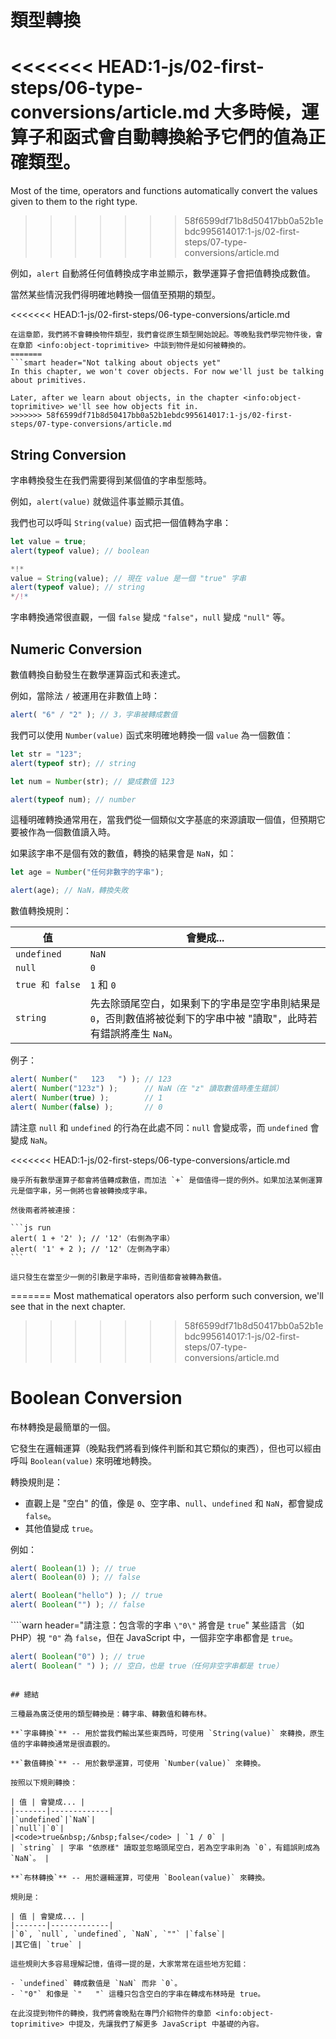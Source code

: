 # 類型轉換

<<<<<<< HEAD:1-js/02-first-steps/06-type-conversions/article.md
大多時候，運算子和函式會自動轉換給予它們的值為正確類型。
=======
Most of the time, operators and functions automatically convert the values given to them to the right type.
>>>>>>> 58f6599df71b8d50417bb0a52b1ebdc995614017:1-js/02-first-steps/07-type-conversions/article.md

例如，`alert` 自動將任何值轉換成字串並顯示，數學運算子會把值轉換成數值。

當然某些情況我們得明確地轉換一個值至預期的類型。

<<<<<<< HEAD:1-js/02-first-steps/06-type-conversions/article.md
```smart header="還沒開始談到物件類型"
在這章節，我們將不會轉換物件類型，我們會從原生類型開始說起。等晚點我們學完物件後，會在章節 <info:object-toprimitive> 中談到物件是如何被轉換的。
=======
```smart header="Not talking about objects yet"
In this chapter, we won't cover objects. For now we'll just be talking about primitives.

Later, after we learn about objects, in the chapter <info:object-toprimitive> we'll see how objects fit in.
>>>>>>> 58f6599df71b8d50417bb0a52b1ebdc995614017:1-js/02-first-steps/07-type-conversions/article.md
```

## String Conversion

字串轉換發生在我們需要得到某個值的字串型態時。

例如，`alert(value)` 就做這件事並顯示其值。

我們也可以呼叫 `String(value)` 函式把一個值轉為字串：

```js run
let value = true;
alert(typeof value); // boolean

*!*
value = String(value); // 現在 value 是一個 "true" 字串
alert(typeof value); // string
*/!*
```

字串轉換通常很直觀，一個 `false` 變成 `"false"`，`null` 變成 `"null"` 等。

## Numeric Conversion

數值轉換自動發生在數學運算函式和表達式。

例如，當除法 `/` 被運用在非數值上時：

```js run
alert( "6" / "2" ); // 3，字串被轉成數值
```

我們可以使用 `Number(value)` 函式來明確地轉換一個 `value` 為一個數值：

```js run
let str = "123";
alert(typeof str); // string

let num = Number(str); // 變成數值 123

alert(typeof num); // number
```

這種明確轉換通常用在，當我們從一個類似文字基底的來源讀取一個值，但預期它要被作為一個數值讀入時。

如果該字串不是個有效的數值，轉換的結果會是 `NaN`，如：

```js run
let age = Number("任何非數字的字串");

alert(age); // NaN，轉換失敗
```

數值轉換規則：

| 值 | 會變成... |
|-------|-------------|
|`undefined`|`NaN`|
|`null`|`0`|
|<code>true&nbsp;和&nbsp;false</code> | `1` 和 `0` |
| `string` | 先去除頭尾空白，如果剩下的字串是空字串則結果是 `0`，否則數值將被從剩下的字串中被 "讀取"，此時若有錯誤將產生 `NaN`。 |

例子：

```js run
alert( Number("   123   ") ); // 123
alert( Number("123z") );      // NaN（在 "z" 讀取數值時產生錯誤）
alert( Number(true) );        // 1
alert( Number(false) );       // 0
```

請注意 `null` 和 `undefined` 的行為在此處不同：`null` 會變成零，而 `undefined` 會變成 `NaN`。

<<<<<<< HEAD:1-js/02-first-steps/06-type-conversions/article.md
````smart header="加法 '+' 連接字串們"
幾乎所有數學運算子都會將值轉成數值，而加法 `+` 是個值得一提的例外。如果加法某側運算元是個字串，另一側將也會被轉換成字串。

然後兩者將被連接：

```js run
alert( 1 + '2' ); // '12'（右側為字串）
alert( '1' + 2 ); // '12'（左側為字串）
```

這只發生在當至少一側的引數是字串時，否則值都會被轉為數值。
````
=======
Most mathematical operators also perform such conversion, we'll see that in the next chapter.
>>>>>>> 58f6599df71b8d50417bb0a52b1ebdc995614017:1-js/02-first-steps/07-type-conversions/article.md

# Boolean Conversion

布林轉換是最簡單的一個。

它發生在邏輯運算（晚點我們將看到條件判斷和其它類似的東西），但也可以經由呼叫 `Boolean(value)` 來明確地轉換。

轉換規則是：

- 直觀上是 "空白" 的值，像是 `0`、空字串、`null`、`undefined` 和 `NaN`，都會變成 `false`。
- 其他值變成 `true`。

例如：

```js run
alert( Boolean(1) ); // true
alert( Boolean(0) ); // false

alert( Boolean("hello") ); // true
alert( Boolean("") ); // false
```

````warn header="請注意：包含零的字串 `\"0\"` 將會是 `true`"
某些語言（如 PHP）視 `"0"` 為 `false`，但在 JavaScript 中，一個非空字串都會是 `true`。

```js run
alert( Boolean("0") ); // true
alert( Boolean(" ") ); // 空白，也是 true（任何非空字串都是 true）
```
````

## 總結

三種最為廣泛使用的類型轉換是：轉字串、轉數值和轉布林。

**`字串轉換`** -- 用於當我們輸出某些東西時，可使用 `String(value)` 來轉換，原生值的字串轉換通常是很直觀的。

**`數值轉換`** -- 用於數學運算，可使用 `Number(value)` 來轉換。

按照以下規則轉換：

| 值 | 會變成... |
|-------|-------------|
|`undefined`|`NaN`|
|`null`|`0`|
|<code>true&nbsp;/&nbsp;false</code> | `1 / 0` |
| `string` | 字串 "依原樣" 讀取並忽略頭尾空白，若為空字串則為 `0`，有錯誤則成為 `NaN`。 |

**`布林轉換`** -- 用於邏輯運算，可使用 `Boolean(value)` 來轉換。

規則是：

| 值 | 會變成... |
|-------|-------------|
|`0`, `null`, `undefined`, `NaN`, `""` |`false`|
|其它值| `true` |

這些規則大多容易理解記憶，值得一提的是，大家常常在這些地方犯錯：

- `undefined` 轉成數值是 `NaN` 而非 `0`。
- `"0"` 和像是 `"   "` 這種只包含空白的字串在轉成布林時是 true。

在此沒提到物件的轉換，我們將會晚點在專門介紹物件的章節 <info:object-toprimitive> 中提及，先讓我們了解更多 JavaScript 中基礎的內容。

